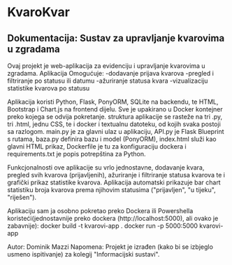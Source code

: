 # KvaroKvar
## Dokumentacija: Sustav za upravljanje kvarovima u zgradama
Ovaj projekt je web-aplikacija za evidenciju i upravljanje kvarovima u zgradama. Aplikacija Omogućuje:
-dodavanje prijava kvarova
-pregled i filtriranje po statusu ili datumu
-ažuriranje statusa kvara
-vizualizaciju statistike kvarova po statusu

Aplikacija koristi Python, Flask, PonyORM, SQLite na backendu, te HTML, Bootstrap i Chart.js na frontend dijelu. Sve je upakirano u Docker kontejner preko kojega se odvija pokretanje.
struktura aplikacije se rasteže na tri .py, tri .html, jednu CSS, te i docker i textualnu datoteku, od kojih svaka postoji sa razlogom. main.py je za glavni ulaz u aplikaciju, API.py je Flask Blueprint s rutama, baza.py definira bazu i model (PonyORM), index.html služi kao glavni HTML prikaz, Dockerfile je tu za konfiguraciju dockera i requirements.txt je popis potrepština za Python. 

Funkcjonalnosti ove aplikacije su vrlo jednostavne, dodavanje kvara, pregled svih kvarova (prijavljenih), ažuriranje i filtriranje statusa kvarova te i grafički prikaz statistike kvarova. Aplikacija automatski prikazuje bar chart statistiku broja kvarova prema njihovim statusima ("prijavljen", "u tijeku", "riješen").

Aplikaciju sam ja osobno pokretao preko Dockera ili Powershella koristeći(jednostavnije preko dockera (http://localhost:5000), ali ovako je zabavnije):
docker build -t kvarovi-app .
docker run -p 5000:5000 kvarovi-app

Autor: Dominik Mazzi
Napomena: Projekt je izrađen (kako bi se izbjeglo usmeno ispitivanje) za kolegij "Informacijski sustavi".


